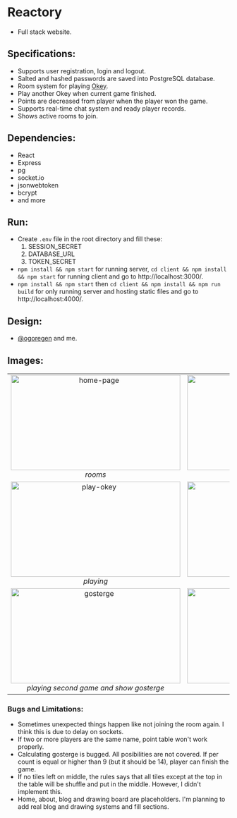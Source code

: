 # Reactory #
* Full stack website.
## Specifications: ##
* Supports user registration, login and logout.
* Salted and hashed passwords are saved into PostgreSQL database.
* Room system for playing [Okey](https://en.wikipedia.org/wiki/Okey).
* Play another Okey when current game finished.
* Points are decreased from player when the player won the game.
* Supports real-time chat system and ready player records.
* Shows active rooms to join.
## Dependencies: ##
* React
* Express
* pg
* socket.io
* jsonwebtoken
* bcrypt
* and more
## Run: ##
* Create `.env` file in the root directory and fill these:
   1. SESSION_SECRET
   1. DATABASE_URL
   1. TOKEN_SECRET
* `npm install && npm start` for running server, `cd client && npm install && npm start` for running client and go to http://localhost:3000/. 
* `npm install && npm start` then `cd client && npm install && npm run build` for only running server and hosting static files and go to http://localhost:4000/.
## Design: ##
* [@ogoregen](https://github.com/ogoregen) and me.
## Images: ##
<table>
    <tr>
        <td align="center">
            <img src="https://github.com/ssduman/reactory/blob/master/img/02_homepage-2.jpg" alt="home-page" width="384" height="216">
            <br />
            <i> rooms </i>
        </td>
        <td align="center">
            <img src="https://github.com/ssduman/reactory/blob/master/img/03_okey-1.jpg" alt="play-okey" width="384" height="216">
            <br />
            <i> started </i>
        </td>
    </tr>
    <tr>
        <td align="center">
            <img src="https://github.com/ssduman/reactory/blob/master/img/04_okey-2.jpg" alt="play-okey" width="384" height="216">
            <br />
            <i> playing </i>
        </td>
        <td align="center">
            <img src="https://github.com/ssduman/reactory/blob/master/img/05_finish-1.jpg" alt="finish-okey" width="384" height="216">
            <br />
            <i> finish first game </i>
        </td>
    </tr>
    <tr>
        <td align="center">
            <img src="https://github.com/ssduman/reactory/blob/master/img/08_gosterge-1.jpg" alt="gosterge" width="384" height="216">
            <br />
            <i> playing second game and show gosterge </i>
        </td>
        <td align="center">
            <img src="https://github.com/ssduman/reactory/blob/master/img/10_amongturrets.jpg" alt="among-turrets" width="384" height="216">
            <br />
            <i> another game </i>
        </td>
    </tr>
</table>

### Bugs and Limitations: ###
* Sometimes unexpected things happen like not joining the room again. I think this is due to delay on sockets.
* If two or more players are the same name, point table won't work properly.
* Calculating gosterge is bugged. All posibilities are not covered. If per count is equal or higher than 9 (but it should be 14), player can finish the game. 
* If no tiles left on middle, the rules says that all tiles except at the top in the table will be shuffle and put in the middle. However, I didn't implement this.
* Home, about, blog and drawing board are placeholders. I'm planning to add real blog and drawing systems and fill sections.
